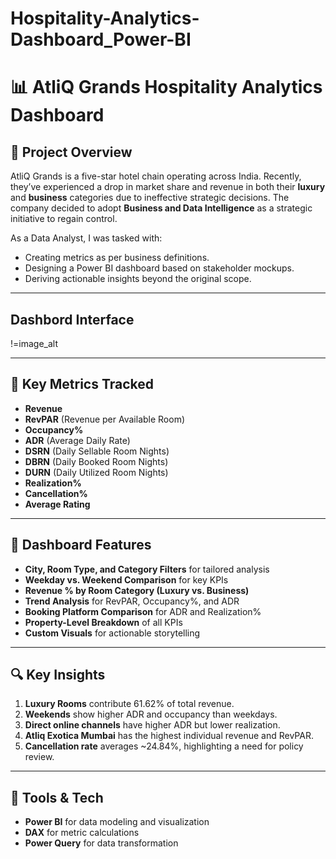 # Hospitality-Analytics-Dashboard_Power-BI
# 📊 AtliQ Grands Hospitality Analytics Dashboard

## 🧩 Project Overview

AtliQ Grands is a five-star hotel chain operating across India. Recently, they’ve experienced a drop in market share and revenue in both their **luxury** and **business** categories due to ineffective strategic decisions. The company decided to adopt **Business and Data Intelligence** as a strategic initiative to regain control.

As a Data Analyst, I was tasked with:
- Creating metrics as per business definitions.
- Designing a Power BI dashboard based on stakeholder mockups.
- Deriving actionable insights beyond the original scope.

---

## Dashbord Interface
!=image_alt

---

## 🎯 Key Metrics Tracked
- **Revenue**
- **RevPAR** (Revenue per Available Room)
- **Occupancy%**
- **ADR** (Average Daily Rate)
- **DSRN** (Daily Sellable Room Nights)
- **DBRN** (Daily Booked Room Nights)
- **DURN** (Daily Utilized Room Nights)
- **Realization%**
- **Cancellation%**
- **Average Rating**

---

## 📌 Dashboard Features
- **City, Room Type, and Category Filters** for tailored analysis
- **Weekday vs. Weekend Comparison** for key KPIs
- **Revenue % by Room Category (Luxury vs. Business)**
- **Trend Analysis** for RevPAR, Occupancy%, and ADR
- **Booking Platform Comparison** for ADR and Realization%
- **Property-Level Breakdown** of all KPIs
- **Custom Visuals** for actionable storytelling

---

## 🔍 Key Insights
1. **Luxury Rooms** contribute 61.62% of total revenue.
2. **Weekends** show higher ADR and occupancy than weekdays.
3. **Direct online channels** have higher ADR but lower realization.
4. **Atliq Exotica Mumbai** has the highest individual revenue and RevPAR.
5. **Cancellation rate** averages ~24.84%, highlighting a need for policy review.

---
## 🚀 Tools & Tech
- **Power BI** for data modeling and visualization
- **DAX** for metric calculations
- **Power Query** for data transformation

